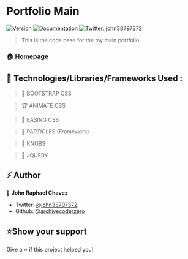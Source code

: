 # Portfolio Main
![Version](https://img.shields.io/badge/version-1.1.1-blue.svg?cacheSeconds=2592000)
[![Documentation](https://img.shields.io/badge/documentation-yes-brightgreen.svg)](https:github.com)
[![Twitter: john38797372](https://img.shields.io/twitter/follow/john38797372.svg?style=social)](https://twitter.com/john38797372)

> This is the code base for the my main portfolio . 

### 🏠 [Homepage](https://lit-dusk-16529.herokuapp.com)

## 🚥 Technologies/Libraries/Frameworks Used :

 > 🌋 BOOTSTRAP CSS

 > 🏆 ANIMATE CSS

 > 🎱 EASING CSS

 > 🎨 PARTICLES (Framework)

 > 🚩 KNOBS

 > 🍒 JQUERY

## ⚡️ Author

👤 **John Raphael Chavez**

* Twitter: [@john38797372](https://twitter.com/john38797372)
* Github: [@archivecoderzero](https://github.com/archivecoderzero)

##  ⭐️Show your support

Give a ⭐️ if this project helped you!

